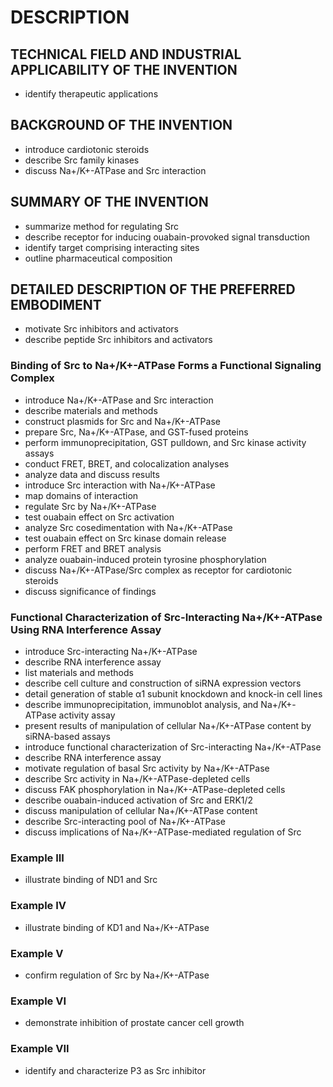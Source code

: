 # DESCRIPTION

## TECHNICAL FIELD AND INDUSTRIAL APPLICABILITY OF THE INVENTION

- identify therapeutic applications

## BACKGROUND OF THE INVENTION

- introduce cardiotonic steroids
- describe Src family kinases
- discuss Na+/K+-ATPase and Src interaction

## SUMMARY OF THE INVENTION

- summarize method for regulating Src
- describe receptor for inducing ouabain-provoked signal transduction
- identify target comprising interacting sites
- outline pharmaceutical composition

## DETAILED DESCRIPTION OF THE PREFERRED EMBODIMENT

- motivate Src inhibitors and activators
- describe peptide Src inhibitors and activators

### Binding of Src to Na+/K+-ATPase Forms a Functional Signaling Complex

- introduce Na+/K+-ATPase and Src interaction
- describe materials and methods
- construct plasmids for Src and Na+/K+-ATPase
- prepare Src, Na+/K+-ATPase, and GST-fused proteins
- perform immunoprecipitation, GST pulldown, and Src kinase activity assays
- conduct FRET, BRET, and colocalization analyses
- analyze data and discuss results
- introduce Src interaction with Na+/K+-ATPase
- map domains of interaction
- regulate Src by Na+/K+-ATPase
- test ouabain effect on Src activation
- analyze Src cosedimentation with Na+/K+-ATPase
- test ouabain effect on Src kinase domain release
- perform FRET and BRET analysis
- analyze ouabain-induced protein tyrosine phosphorylation
- discuss Na+/K+-ATPase/Src complex as receptor for cardiotonic steroids
- discuss significance of findings

### Functional Characterization of Src-Interacting Na+/K+-ATPase Using RNA Interference Assay

- introduce Src-interacting Na+/K+-ATPase
- describe RNA interference assay
- list materials and methods
- describe cell culture and construction of siRNA expression vectors
- detail generation of stable α1 subunit knockdown and knock-in cell lines
- describe immunoprecipitation, immunoblot analysis, and Na+/K+-ATPase activity assay
- present results of manipulation of cellular Na+/K+-ATPase content by siRNA-based assays
- introduce functional characterization of Src-interacting Na+/K+-ATPase
- describe RNA interference assay
- motivate regulation of basal Src activity by Na+/K+-ATPase
- describe Src activity in Na+/K+-ATPase-depleted cells
- discuss FAK phosphorylation in Na+/K+-ATPase-depleted cells
- describe ouabain-induced activation of Src and ERK1/2
- discuss manipulation of cellular Na+/K+-ATPase content
- describe Src-interacting pool of Na+/K+-ATPase
- discuss implications of Na+/K+-ATPase-mediated regulation of Src

### Example III

- illustrate binding of ND1 and Src

### Example IV

- illustrate binding of KD1 and Na+/K+-ATPase

### Example V

- confirm regulation of Src by Na+/K+-ATPase

### Example VI

- demonstrate inhibition of prostate cancer cell growth

### Example VII

- identify and characterize P3 as Src inhibitor

